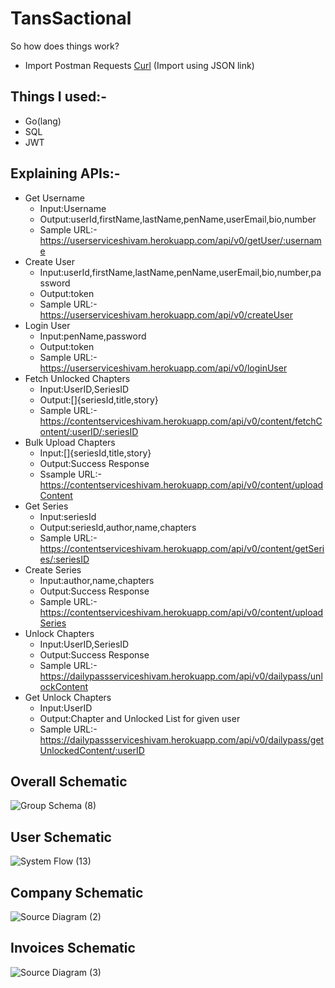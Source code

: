 # TansSactional

So how does things work?
* Import Postman Requests [Curl](https://www.getpostman.com/collections/7b0cb4ae55f7e9fe3020)
(Import using JSON link)
## Things I used:-
* Go(lang)
* SQL
* JWT

## Explaining APIs:-
* Get Username
  - Input:Username
  - Output:userId,firstName,lastName,penName,userEmail,bio,number
  - Sample URL:- https://userserviceshivam.herokuapp.com/api/v0/getUser/:username
* Create User
  - Input:userId,firstName,lastName,penName,userEmail,bio,number,password
  - Output:token
  - Sample URL:- https://userserviceshivam.herokuapp.com/api/v0/createUser
* Login User
  - Input:penName,password
  - Output:token
  - Sample URL:- https://userserviceshivam.herokuapp.com/api/v0/loginUser
* Fetch Unlocked Chapters
  - Input:UserID,SeriesID
  - Output:[]{seriesId,title,story}
  - Sample URL:-https://contentserviceshivam.herokuapp.com/api/v0/content/fetchContent/:userID/:seriesID
* Bulk Upload Chapters
  - Input:[]{seriesId,title,story}
  - Output:Success Response
  - Ssample URL:-https://contentserviceshivam.herokuapp.com/api/v0/content/uploadContent
* Get Series
  - Input:seriesId
  - Output:seriesId,author,name,chapters
  - Sample URL:-https://contentserviceshivam.herokuapp.com/api/v0/content/getSeries/:seriesID
* Create Series
  - Input:author,name,chapters
  - Output:Success Response
  - Sample URL:-https://contentserviceshivam.herokuapp.com/api/v0/content/uploadSeries
* Unlock Chapters
  - Input:UserID,SeriesID
  - Output:Success Response
  - Sample URL:-https://dailypassserviceshivam.herokuapp.com/api/v0/dailypass/unlockContent
* Get Unlock Chapters
  - Input:UserID
  - Output:Chapter and Unlocked List for given user
  - Sample URL:-https://dailypassserviceshivam.herokuapp.com/api/v0/dailypass/getUnlockedContent/:userID
 
## Overall Schematic 
![Group Schema (8)](https://user-images.githubusercontent.com/60891544/163135586-5e9e20c3-8180-4813-94c5-4ddcb2d80419.png)
## User Schematic
![System Flow (13)](https://user-images.githubusercontent.com/60891544/163108333-97ee3311-355e-4ff6-98d0-c0738263b209.png)
## Company Schematic
![Source Diagram (2)](https://user-images.githubusercontent.com/60891544/163108338-882c1501-8bce-406e-b9b3-009e45b98ab7.png)
## Invoices Schematic
![Source Diagram (3)](https://user-images.githubusercontent.com/60891544/163131509-ba6bd736-a211-4e22-9922-a5ac5e2505a6.png)
